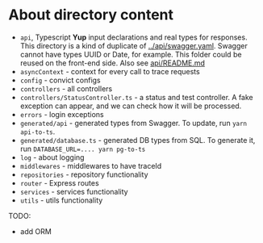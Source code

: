 # About directory content

- `api`, Typescript **Yup** input declarations and real types for responses.
  This directory is a kind of duplicate of [../api/swagger.yaml](../api/swagger.yaml). Swagger
  cannot have types UUID or Date, for example. This folder could be reused on the front-end side.
  Also see [api/README.md](api/README.md)
- `asyncContext` - context for every call to trace requests
- `config` - convict configs
- `controllers` - all controllers
- `controllers/StatusController.ts` - a status and test controller. A fake exception can appear, and we can check how it will be processed.
- `errors` - login exceptions
- `generated/api` - generated types from Swagger. To update, run `yarn api-to-ts`.
- `generated/database.ts` - generated DB types from SQL. To generate it, run `DATABASE_URL=.... yarn pg-to-ts`
- `log` - about logging
- `middlewares` - middlewares to have traceId
- `repositories` - repository functionality
- `router` - Express routes
- `services` - services functionality
- `utils` - utils functionality

TODO:
- add ORM
